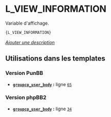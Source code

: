 # L_VIEW_INFORMATION


Variable d'affichage.

```html
{L_VIEW_INFORMATION}
```

[*Ajouter une description*](https://fa-tvars.appspot.com/var/L_VIEW_INFORMATION)

## Utilisations dans les templates

### Version PunBB
* __[`groupcp_user_body`](../tpl/var/punbb/groupcp_user_body.md#readme) :__ ligne [`65`](../tpl/src/punbb/groupcp_user_body.tpl#L65)

### Version phpBB2
* __[`groupcp_user_body`](../tpl/var/subsilver/groupcp_user_body.md#readme) :__ ligne [`34`](../tpl/src/subsilver/groupcp_user_body.tpl#L34)